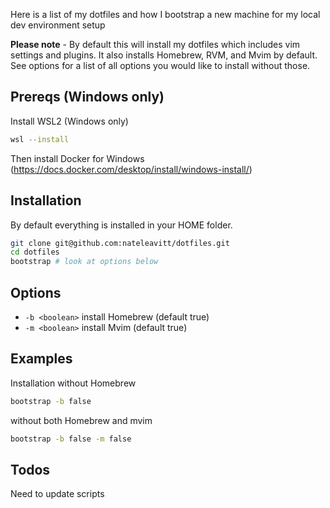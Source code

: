 Here is a list of my dotfiles and how I bootstrap a new machine 
for my local dev environment setup

**Please note** - By default this will install my dotfiles which 
includes vim settings and plugins. It also installs Homebrew, RVM, 
and Mvim by default. See options for a list of all options you would
like to install without those.

## Prereqs  (Windows only) ##
Install WSL2 (Windows only)
```bash
wsl --install
```

Then install Docker for Windows (https://docs.docker.com/desktop/install/windows-install/)

## Installation ##
By default everything is installed in your HOME folder.
```bash
git clone git@github.com:nateleavitt/dotfiles.git
cd dotfiles
bootstrap # look at options below
```

## Options ##
  * `-b <boolean>` install Homebrew (default true)
  * `-m <boolean>` install Mvim (default true)

## Examples ##
Installation without Homebrew
```bash
bootstrap -b false
```

without both Homebrew and mvim
```bash
bootstrap -b false -m false
```

## Todos ##
Need to update scripts
